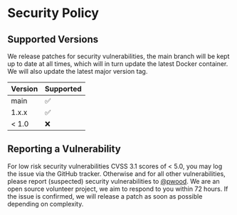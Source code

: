 # Security Policy

## Supported Versions

We release patches for security vulnerabilities, the main branch will be kept up to date at all times, which will in 
turn update the latest Docker container. We will also update the latest major version tag.

| Version | Supported          |
|---------| ------------------ |
| main    | :white_check_mark: |
| 1.x.x   | :white_check_mark: |
| < 1.0   | :x:                |

## Reporting a Vulnerability

For low risk security vulnerabilities CVSS 3.1 scores of < 5.0, you may log the issue via the GitHub tracker. Otherwise
and for all other vulnerabilities, please report (suspected) security vulnerabilities to [@pwood](https://github.com/pwood).
We are an open source volunteer project, we aim to respond to you within 72 hours.
If the issue is confirmed, we will release a patch as soon as possible depending on complexity.